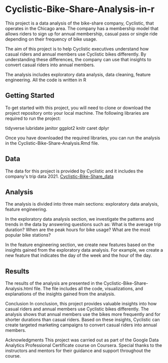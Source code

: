 # Cyclistic-Bike-Share-Analysis-in-r

This project is a data analysis of the bike-share company, Cyclistic, that operates in the Chicago area. The company has a membership model that allows riders to sign up for annual membership, casual pass or single ride depending on their frequency of bike usage.

The aim of this project is to help Cyclistic executives understand how casual riders and annual members use Cyclistic bikes differently. By understanding these differences, the company can use that insights to convert casual riders into annual members.

The analysis includes exploratory data analysis, data cleaning, feature engineering. All the code is written in R 

## Getting Started
To get started with this project, you will need to clone or download the project repository onto your local machine. The following libraries are required to run the project:

tidyverse
lubridate
janitor
ggplot2
knitr
caret
dplyr


Once you have downloaded the required libraries, you can run the analysis in the Cyclistic-Bike-Share-Analysis.Rmd file.

## Data
The data for this project is provided by Cyclistic and it includes the company's trip data 2021.
<a href="https://divvy-tripdata.s3.amazonaws.com/index.html">Cyclistic-Bike-Share_data<br /></a>


## Analysis
The analysis is divided into three main sections: exploratory data analysis, feature engineering.

In the exploratory data analysis section, we investigate the patterns and trends in the data by answering questions such as: What is the average trip duration? When are the peak hours for bike usage? What are the most popular bike stations?

In the feature engineering section, we create new features based on the insights gained from the exploratory data analysis. For example, we create a new feature that indicates the day of the week and the hour of the day.

## Results
The results of the analysis are presented in the Cyclistic-Bike-Share-Analysis.html file. The file includes all the code, visualizations, and explanations of the insights gained from the analysis.

Conclusion
In conclusion, this project provides valuable insights into how casual riders and annual members use Cyclistic bikes differently. The analysis shows that annual members use the bikes more frequently and for shorter durations than casual riders. Based on these insights, Cyclistic can create targeted marketing campaigns to convert casual riders into annual members.

Acknowledgments
This project was carried out as part of the Google Data Analytics Professional Certificate course on Coursera. Special thanks to the instructors and mentors for their guidance and support throughout the course.
